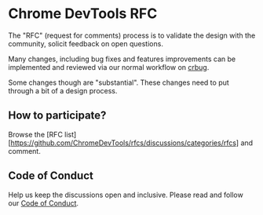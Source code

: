 # Chrome DevTools RFC

The "RFC" (request for comments) process is to validate the design with the community, solicit feedback on open questions.

Many changes, including bug fixes and features improvements can be implemented and reviewed via our normal workflow on [crbug](https://crbug.com).

Some changes though are "substantial". These changes need to put through a bit of a design process.

## How to participate?

Browse the [RFC list][https://github.com/ChromeDevTools/rfcs/discussions/categories/rfcs] and comment.

## Code of Conduct 

Help us keep the discussions open and inclusive. Please read and follow our [Code of Conduct](/CODE_OF_CONDUCT.md).

